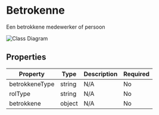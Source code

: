 # Betrokenne

Een betrokkene medewerker of persoon

![Class Diagram](https://github.com/CommonGateway/CustomerInteractionBundle/blob/bericht-schema/docs/schema/klant.taak.betrokkene.svg)

## Properties

| Property | Type | Description | Required |
|----------|------|-------------|----------|
| betrokkeneType | string | N/A | No |
| rolType | string | N/A | No |
| betrokkene | object | N/A | No |
